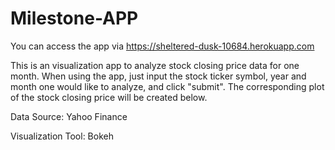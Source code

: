 # Milestone-APP

  You can access the app via https://sheltered-dusk-10684.herokuapp.com

  This is an visualization app to analyze stock closing price data for one month.
  When using the app, just input the stock ticker symbol, year and month one would like to analyze, and click "submit".
  The corresponding plot of the stock closing price will be created below.

  Data Source: Yahoo Finance  
  
  Visualization Tool: Bokeh
